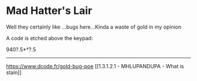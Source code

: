 # Mad Hatter's Lair

Well they certainly like ...bugs here...Kinda a waste of gold in my opinion

A code is etched above the keypad:

940?.5*†?.5

---

https://www.dcode.fr/gold-bug-poe
[[1.3.1.2.1 - MHLUPANDUPA - What is stain]]